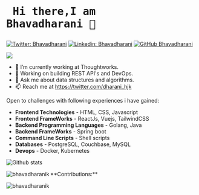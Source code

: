 
  # <pre>          Hi there,I am Bhavadharani 👋          </pre>                    

[![Twitter: Bhavadharani](https://img.shields.io/twitter/follow/dharani_hjk?style=social)](https://twitter.com/dharani_hjk)
[![Linkedin: Bhavadharani](https://img.shields.io/badge/-bhavadharani-blue?style=flat-square&logo=Linkedin&logoColor=white&link=https://www.linkedin.com/in/bhavadharani/)](https://www.linkedin.com/in/bhavadharanik/)
[![GitHub Bhavadharani](https://img.shields.io/github/followers/bhavadharanik?label=follow&style=social)](https://github.com/bhavadharanik)


![](https://komarev.com/ghpvc/?username=bhavadharanik&color=green)

- 🔭 I’m currently working at Thoughtworks.
- 🌱 Working on building REST API's and DevOps.  
- 💬 Ask me about data structures and algorithms.
- 📫 Reach me at https://twitter.com/dharani_hjk

Open to challenges with following experiences i have gained:

- **Frontend Technologies** - HTML, CSS, Javascript
- **Frontend FrameWorks** - ReactJs, Vuejs, TailwindCSS
- **Backend Programming Languages** - Golang, Java
- **Backend FrameWorks** - Spring boot
- **Command Line Scripts** - Shell scripts
- **Databases** - PostgreSQL, Couchbase, MySQL
- **Devops** - Docker, Kubernetes


![Github stats](https://github-readme-stats.vercel.app/api?username=bhavadharanik)

<p><img align="left" src="https://github-readme-stats.vercel.app/api/top-langs?username=bhavadharanik&show_icons=true&locale=en&layout=compact" alt="bhavadharanik" /></p>

<p > **Contributions:**  <br/>  <p>
  
<p><img align="center" src="https://github-readme-streak-stats.herokuapp.com/?user=bhavadharanik" alt="bhavadharanik" /></p>
